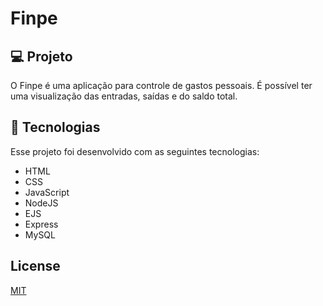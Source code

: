 # Finpe

## 💻 Projeto

O Finpe é uma aplicação para controle de gastos pessoais. É possível ter uma visualização das entradas, saídas e do saldo total. 


## 🚀 Tecnologias

Esse projeto foi desenvolvido com as seguintes tecnologias:

- HTML
- CSS
- JavaScript
- NodeJS
- EJS
- Express
- MySQL

## License
[MIT](https://choosealicense.com/licenses/mit/)
